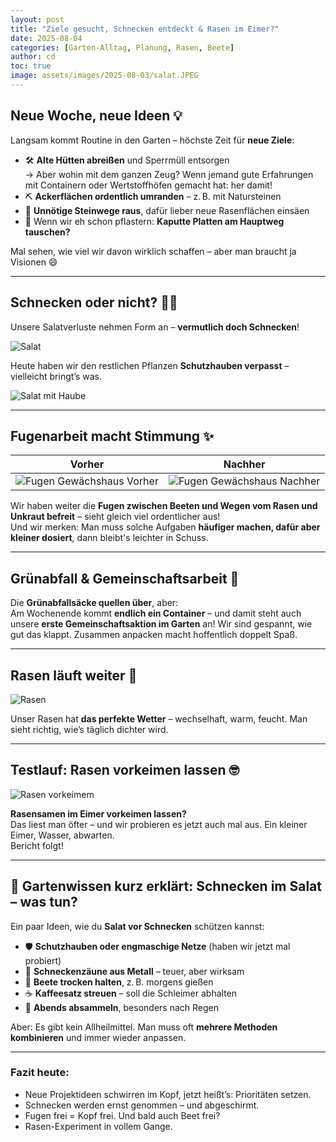 ```yaml
---
layout: post
title: "Ziele gesucht, Schnecken entdeckt & Rasen im Eimer?"
date: 2025-08-04
categories: [Garten-Alltag, Planung, Rasen, Beete]
author: cd
toc: true
image: assets/images/2025-08-03/salat.JPEG
---
```


## Neue Woche, neue Ideen 💡

Langsam kommt Routine in den Garten – höchste Zeit für **neue Ziele**:

- 🛠 **Alte Hütten abreißen** und Sperrmüll entsorgen  
  → Aber wohin mit dem ganzen Zeug? Wenn jemand gute Erfahrungen mit Containern oder Wertstoffhöfen gemacht hat: her damit!  
- ⛏ **Ackerflächen ordentlich umranden** – z. B. mit Natursteinen  
- 🚜 **Unnötige Steinwege raus**, dafür lieber neue Rasenflächen einsäen  
- 🧱 Wenn wir eh schon pflastern: **Kaputte Platten am Hauptweg tauschen?**

Mal sehen, wie viel wir davon wirklich schaffen – aber man braucht ja Visionen 😄

---

## Schnecken oder nicht? 🐌🥬

Unsere Salatverluste nehmen Form an – **vermutlich doch Schnecken**!

![Salat](/assets/images/2025-08-04/salat.JPEG)

Heute haben wir den restlichen Pflanzen **Schutzhauben verpasst** – vielleicht bringt’s was.

![Salat mit Haube](/assets/images/2025-08-04/salathaube.JPEG)

---

## Fugenarbeit macht Stimmung ✨

| Vorher  | Nachher  |
|----------------------|-------------------|
| ![Fugen Gewächshaus Vorher](/assets/images/2025-08-04/fugengv.JPEG)   | ![Fugen Gewächshaus Nachher](/assets/images/2025-08-04/fugengn.JPEG) |

Wir haben weiter die **Fugen zwischen Beeten und Wegen vom Rasen und Unkraut befreit** – sieht gleich viel ordentlicher aus!  
Und wir merken: Man muss solche Aufgaben **häufiger machen, dafür aber kleiner dosiert**, dann bleibt's leichter in Schuss.

---

## Grünabfall & Gemeinschaftsarbeit 🧹

Die **Grünabfallsäcke quellen über**, aber:  
Am Wochenende kommt **endlich ein Container** – und damit steht auch unsere **erste Gemeinschaftsaktion im Garten** an! Wir sind gespannt, wie gut das klappt. Zusammen anpacken macht hoffentlich doppelt Spaß.

---

## Rasen läuft weiter 🌱

![Rasen](/assets/images/2025-08-04/rasen0408.JPEG)

Unser Rasen hat **das perfekte Wetter** – wechselhaft, warm, feucht. Man sieht richtig, wie’s täglich dichter wird.

---

## Testlauf: Rasen vorkeimen lassen 🤓

![Rasen vorkeimem](/assets/images/2025-08-04/rasenimeimer0804.JPEG)

**Rasensamen im Eimer vorkeimen lassen?**  
Das liest man öfter – und wir probieren es jetzt auch mal aus. Ein kleiner Eimer, Wasser, abwarten.  
Bericht folgt!

---

## 🧠 Gartenwissen kurz erklärt: Schnecken im Salat – was tun?

Ein paar Ideen, wie du **Salat vor Schnecken** schützen kannst:

- 🛡 **Schutzhauben oder engmaschige Netze** (haben wir jetzt mal probiert)
- 🚫 **Schneckenzäune aus Metall** – teuer, aber wirksam
- 🌱 **Beete trocken halten**, z. B. morgens gießen
- ☕ **Kaffeesatz streuen** – soll die Schleimer abhalten
- 🔁 **Abends absammeln**, besonders nach Regen

Aber: Es gibt kein Allheilmittel. Man muss oft **mehrere Methoden kombinieren** und immer wieder anpassen.

---

### Fazit heute:

- Neue Projektideen schwirren im Kopf, jetzt heißt’s: Prioritäten setzen.
- Schnecken werden ernst genommen – und abgeschirmt.
- Fugen frei = Kopf frei. Und bald auch Beet frei?
- Rasen-Experiment in vollem Gange.
